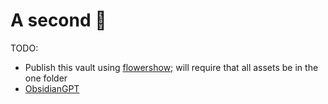 # A second 🧠

TODO:
- Publish this vault using [flowershow](https://flowershow.app/docs/publish-tutorial); will require that all assets be in the one folder
- [ObsidianGPT](https://www.reddit.com/r/ObsidianMD/comments/1522umt/a_gpt_assistant_within_obsidian_trained_on_your/?utm_source=share&utm_medium=ios_app&utm_name=ioscss&utm_content=2&utm_term=3)
